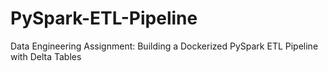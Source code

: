 # PySpark-ETL-Pipeline
Data Engineering Assignment: Building a Dockerized PySpark ETL Pipeline with Delta Tables
